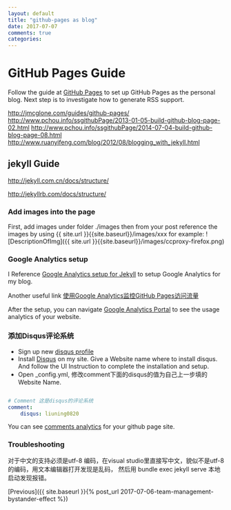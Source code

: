 ```yaml
---
layout: default
title: "github-pages as blog"
date: 2017-07-07
comments: true
categories:
---
```


# GitHub Pages Guide

Follow the guide at [GitHub Pages](https://pages.github.com/) to set up GitHub Pages as the personal blog.
Next step is to investigate how to generate RSS support.

http://jmcglone.com/guides/github-pages/
http://www.pchou.info/ssgithubPage/2013-01-05-build-github-blog-page-02.html
http://www.pchou.info/ssgithubPage/2014-07-04-build-github-blog-page-08.html
http://www.ruanyifeng.com/blog/2012/08/blogging_with_jekyll.html

## jekyll Guide

http://jekyll.com.cn/docs/structure/

http://jekyllrb.com/docs/structure/

### Add images into the page

First, add images under folder ./images
then from your post reference the images by using {{ site.url }}{{site.baseurl}}/images/xxx
for example:
![DescriptionOfImg]({{ site.url }}{{site.baseurl}}/images/ccproxy-firefox.png)

### Google Analytics setup

I Reference [Google Analytics setup for Jekyll](https://michaelsoolee.com/google-analytics-jekyll/) to setup
Google Analytics for my blog.

Another useful link [使用Google Analytics监控GitHub Pages访问流量](https://letianfeng.github.io/github/2018/05/27/github_pages_and_google_analytics.html)

After the setup, you can navigate [Google Analytics Portal](https://analytics.google.com/analytics/web) to see the usage analytics of your website.

### 添加Disqus评论系统

- Sign up new [disqus profile](https://disqus.com/profile/signup/)
- Install [Disqus](https://disqus.com/admin/create/) on my site. Give a Website name where to install disqus. And follow the UI Instruction to complete the installation and setup.
- Open _config.yml, 修改comment下面的disqus的值为自己上一步填的Website Name.

```yml

# Comment 这是disqus的评论系统
comment:
    disqus: liuning0820
```

You can see [comments analytics](https://liuning0820.disqus.com/admin/analytics/comments) for your github page site.

### Troubleshooting

对于中文的支持必须是utf-8 编码，在visual studio里直接写中文，貌似不是utf-8的编码，用文本编辑器打开发现是乱码， 然后用
bundle exec jekyll serve 本地启动发现报错。

<!-- Navigation -->
[Previous]({{ site.baseurl }}{% post_url 2017-07-06-team-management-bystander-effect %})
